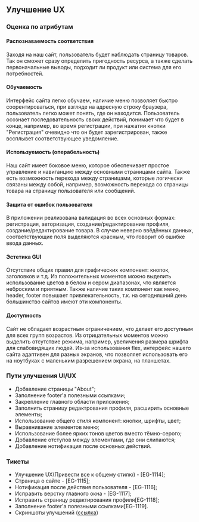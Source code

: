 ## Улучшение UX

### Оценка по атрибутам
#### Распознаваемость соответствия

Заходя на наш сайт, пользователь будет наблюдать страницу товаров. 
Так он сможет сразу определить пригодность ресурса, а также сделать первоначальные выводы, 
подходит ли продукт или система для его потребностей.

#### Обучаемость

Интерфейс сайта легко обучаем, наличие меню позволяет быстро соорентироваться, при взгляде на адресную строку браузера, пользователь легко может понять, где он находится. Пользователь осознает последовательность своих действий, понимает что будет в конце, например, во время регистрации, при нажатии кнопки "Регистрация" очевидно что он будет зарегистрирован, также вссплывет соответствующее уведомление.

#### Используемость (операбельность)

Наш сайт имеет боковое меню, которое обеспечивает простое управление и навиганцию между основными страницами сайта.
Также есть возможность перехода между страницами, которые логически связаны между собой, например, возможность перехода со страницы товара на страницу пользователя или сообщений.

#### Защита от ошибок пользователя

В приложении реализована валидация во всех основных формах: регистрация, авторизация, создание/редактирование профиля, создание/редактирование товара.
В случае неверно ввёдённых данных, соответствующие поля выделяются красным, что говорит об ошибке ввода данных.

#### Эстетика GUI

Отсутствие общих правил для графических компонент: кнопок, заголовков и т.д. Из положительных моментов можно выделить использование цветов в белом и сером диапазонах, что является неброским и приятным.
Также наличие таких компонент как меню, header, footer повышает привлекательность, т.к. на сегодняшний день большинство сайтов имеют эти компоненты.

#### Доступность

Сайт не обладает возрастным ограничением, что делает его доступным для всех групп возрастов. Из отрицательных моментов можно выделить отсутствие режима, например, увеличения размера шрифта для слабовидящих людей.
Из-за использования flex, интерфейс нашего сайта адаптивен для разных экранов, что позволяет использовать его на ноутбуках с маленьким разрешением экрана, на планшетах.

### Пути улучшения UI/UX

- Добавление страницы "About";
- Заполнение footer'a полезными ссылками;
- Закрепление главного области приложения;
- Заполнить страницу редактрования профиля, расширить основные элементы;
- Использование общего стиля компонент: кнопки, шрифты, цвет;
- Выравнивание элементов меню;
- Использование более ярких тонов цветов вместо тёмно-серого;
- Добавление отступов между элементами, где они слипаются;
- Добавление нотификация после основных действий.

### Тикеты
- Улучшение UX(Привести все к общему стилю) - [EG-1114];
- Страница о сайте - [EG-1115];
- Нотификация после действия пользователя - [EG-1116];
- Исправить верстку главного окна - [EG-1117];
- Исправить страницу редактирования профиля[EG-1118];
- Заполнение footer'a полезными ссылками[EG-1119].
- Скриншоты улучшений ([ссылка](https://github.com/steppbol/e-Ground/blob/master/Documentation/Improvements/Readme.md))
